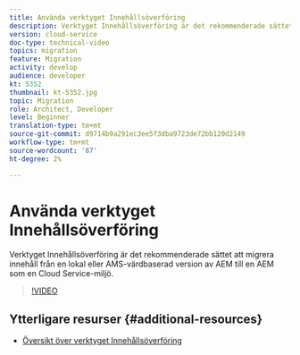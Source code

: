 ```yaml
---
title: Använda verktyget Innehållsöverföring
description: Verktyget Innehållsöverföring är det rekommenderade sättet att migrera innehåll från en lokal eller AMS-värdbaserad version av AEM till en AEM som en Cloud Service-miljö.
version: cloud-service
doc-type: technical-video
topics: migration
feature: Migration
activity: develop
audience: developer
kt: 5352
thumbnail: kt-5352.jpg
topic: Migration
role: Architect, Developer
level: Beginner
translation-type: tm+mt
source-git-commit: d9714b9a291ec3ee5f3dba9723de72bb120d2149
workflow-type: tm+mt
source-wordcount: '87'
ht-degree: 2%

---
```



# Använda verktyget Innehållsöverföring

Verktyget Innehållsöverföring är det rekommenderade sättet att migrera innehåll från en lokal eller AMS-värdbaserad version av AEM till en AEM som en Cloud Service-miljö.

>[!VIDEO](https://video.tv.adobe.com/v/35460/?quality=12&learn=on)

## Ytterligare resurser {#additional-resources}

* [Översikt över verktyget Innehållsöverföring](https://docs.adobe.com/content/help/en/experience-manager-cloud-service/moving/cloud-migration/content-transfer-tool/overview-content-transfer-tool.html)
